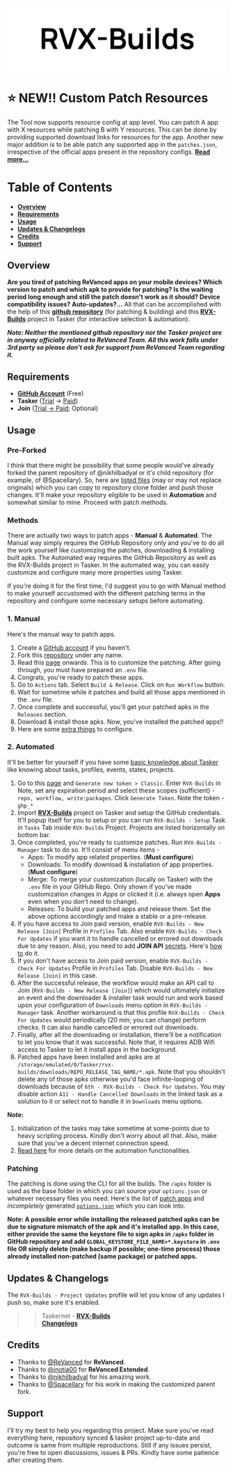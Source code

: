 <picture>
  <source media="(prefers-color-scheme: dark)" srcset="https://raw.githubusercontent.com/IMXEren/rvx-builds/main/auto/profile/logo_big_dark-bg.svg">
  <img alt="rvx-builds_logo" src="https://raw.githubusercontent.com/IMXEren/rvx-builds/main/auto/profile/logo_big_light-bg.svg">
</picture>

# ⭐ NEW!! Custom Patch Resources

The Tool now supports resource config at app level. You can patch A app with X resources while patching B with Y resources. This can be done by providing supported download links for resources for the app. Another new major addition is to be able patch any supported app in the `patches.json`, irrespective of the official apps present in the repository configs. [**Read more...**](/auto/docs/customize-patches.md)

# Table of Contents

- [**Overview**](#overview)
- [**Requirements**](#requirements)
- [**Usage**](#usage)
- [**Updates & Changelogs**](#updates--changelogs)
- [**Credits**](#credits)
- [**Support**](#support)

## Overview

**Are you tired of patching ReVanced apps on your mobile devices? Which version to patch and which apk to provide for patching? Is the waiting period long enough and still the patch doesn't work as it should? Device compatibility issues? Auto-updates?...** All that can be accomplished with the help of this [**github repository**](https://github.com/IMXEren/rvx-builds) (for patching & building) and this [**RVX-Builds**](https://taskernet.com/shares/?user=AS35m8k0QSchKA1x02SixFIhiL41a828J1qapOYfcEuyL2zSn%2FfJTN5WVSi01o18x6EAFb4%3D&id=Project%3ARVX-Builds) project in Tasker (for interactive selection & automation).

**_Note: Neither the mentioned github repository nor the Tasker project are in anyway officially related to ReVanced Team. All this work falls under 3rd party so please don't ask for support from ReVanced Team regarding it._**

## Requirements

- [**GitHub Account**](https://github.com/join) (Free)
- **Tasker** ([Trial](https://tasker.joaoapps.com/download.html) -> [Paid](https://play.google.com/store/apps/details?id=net.dinglisch.android.taskerm))
- **Join** ([Trial -> Paid](https://play.google.com/store/apps/details?id=com.joaomgcd.join); Optional)

## Usage

### Pre-Forked

I think that there might be possibility that some people would've already forked the parent repository of @nikhilbadyal or it's child repository (for example, of @Spacellary). So, here are [listed files](/auto/docs/pre-forked.md) (may or may not replace originals) which you can copy to repository clone folder and push those changes. It'll make your repository eligible to be used in **Automation** and somewhat similar to mine. Proceed with patch methods.

### Methods

There are actually two ways to patch apps - **Manual** & **Automated**. The Manual way simply requires the GitHub Repository only and you've to do all the work yourself like customizing the patches, downloading & installing built apks. The Automated way requires the GitHub Repository as well as the RVX-Builds project in Tasker. In the automated way, you can easily customize and configure many more properties using Tasker.

If you're doing it for the first time, I'd suggest you to go with Manual method to make yourself accustomed with the different patching terms in the repository and configure some necessary setups before automating.

### 1. Manual

Here's the manual way to patch apps.

1. Create a [GitHub account](https://github.com/join) if you haven't.
2. Fork this [repository](https://github.com/IMXEren/rvx-builds) under any name.
3. Read this [page](/auto/docs/customize-patches.md) onwards. This is to customize the patching. After going through, you must have prepared an `.env` file.
4. Congrats, you're ready to patch these apps.
5. Go to `Actions` tab. Select `Build & Release`. Click on `Run Workflow` button.
6. Wait for sometime while it patches and build all those apps mentioned in the `.env` file.
7. Once complete and successful, you'll get your patched apks in the `Releases` section.
8. Download & install those apks. Now, you've installed the patched apps!!
9. Here are some [extra things](/auto/docs/extras.md) to configure.

### 2. Automated

It'll be better for yourself if you have some [basic knowledge about Tasker](https://www.youtube.com/watch?v=EVNUGUv-lIY) like knowing about tasks, profiles, events, states, projects.

1. Go to this [page](https://github.com/settings/tokens) and `Generate new token > Classic`. Enter `RVX-Builds` in Note, set any expiration period and select these scopes (sufficient) - `repo, workflow, write:packages`. Click `Generate Token`. Note the token - `ghp_*`
2. Import [**RVX-Builds**](https://taskernet.com/shares/?user=AS35m8k0QSchKA1x02SixFIhiL41a828J1qapOYfcEuyL2zSn%2FfJTN5WVSi01o18x6EAFb4%3D&id=Project%3ARVX-Builds) project on Tasker and setup the GitHub credentials. It'll popup itself for you to setup or you can run `RVX-Builds - Setup` Task in `Tasks` Tab inside `RVX-Builds` Project. Projects are listed horizontally on bottom bar.
3. Once completed, you're ready to customize patches. Run `RVX-Builds - Manager` task to do so. It'll consist of menu items -
   - Apps: To modify app related properties. (**Must configure**)
   - Downloads: To modify download & installation of app properties. (**Must configure**)
   - Merge: To merge your customization (locally on Tasker) with the `.env` file in your GitHub Repo. Only shown if you've made customization changes in _Apps_ or clicked it (i.e. always open **Apps** even when you don't need to change).
   - Releases: To build your patched apps and release them. Set the above options accordingly and make a stable or a pre-release.
4. If you have access to Join paid version, enable `RVX-Builds - New Release [Join]` Profile in `Profiles` Tab. Also enable `RVX-Builds - Check For Updates` if you want it to handle cancelled or errored out downloads due to any reason. Also, you need to add **JOIN API** [secrets](/auto/docs/extras.md#github-secrets). Here's [how to](/auto/docs/extras.md#join-api) do it.
5. If you don't have access to Join paid version, enable `RVX-Builds - Check For Updates` Profile in `Profiles` Tab. Disable `RVX-Builds - New Release [Join]` in this case.
6. After the successful release, the workflow would make an API call to Join (`RVX-Builds - New Release [Join]`) which would ultimately initialize an event and the downloader & installer task would run and work based upon your configuration of `Downloads` menu option in `RVX-Builds - Manager` task. Another workaround is that this profile `RVX-Builds - Check For Updates` would periodically (20 min; you can change) perform checks. It can also handle cancelled or errored out downloads.
7. Finally, after all the downloading or installation, there'll be a notification to let you know that it was successful. Note that, it requires ADB Wifi access to Tasker to let it install apps in the background.
8. Patched apps have been installed and apks are at `/storage/emulated/0/Tasker/rvx-builds/downloads/REPO_RELEASE_TAG_NAME/*.apk`. Note that you shouldn't delete any of those apks otherwise you'd face infinite-looping of downloads because of `6th - RVX-Builds - Check For Updates`. You may disable action `A11 - Handle Cancelled Downloads` in the linked task as a solution to it or select not to handle it in `Downloads` menu options.

**Note:**

1.  Initialization of the tasks may take sometime at some-points due to heavy scripting process. Kindly don't worry about all that. Also, make sure that you've a decent internet connection speed.
2.  [Read here](/auto/docs/tasker-automation.md) for more details on the automation functionalities.

### Patching

The patching is done using the CLI for all the builds. The `/apks` folder is used as the base folder in which you can source your `options.json` or whatever necessary files you need. Here's the list of [patch apps](../../tree/changelogs/auto/apps/README.md) and _incompletely_ generated [`options.json`](../../tree/changelogs/auto/apps/options) which you can look into.

**Note: A possible error while installing the released patched apks can be due to signature mismatch of the apk and it's installed app. In this case, either provide the same the keystore file to sign apks in `/apks` folder in GitHub repository and add `GLOBAL_KEYSTORE_FILE_NAME=*.keystore` in `.env` file OR simply delete (make backup if possible; one-time process) those already installed non-patched (same package) or patched apps.**

## Updates & Changelogs

The `RVX-Builds - Project Updates` profile will let you know of any updates I push so, make sure it's enabled.

> > Taskernet - [**RVX-Builds**](https://taskernet.com/shares/?user=AS35m8k0QSchKA1x02SixFIhiL41a828J1qapOYfcEuyL2zSn%2FfJTN5WVSi01o18x6EAFb4%3D&id=Project%3ARVX-Builds)<br>
> > [**Changelogs**](/auto/updates/CHANGELOG.md)

## Credits

- Thanks to [@ReVanced](https://github.com/revanced) for **ReVanced**.
- Thanks to [@inotia00](https://github.com/inotia00) for **ReVanced Extended**.
- Thanks to [@nikhilbadyal](https://github.com/nikhilbadyal/docker-py-revanced) for his amazing work.
- Thanks to [@Spacellary](https://github.com/Spacellary/ReVanced-Extended-Automated-Builds) for his work in making the customized parent fork.

## Support

I'll try my best to help you regarding this project. Make sure you've read everything here, repository synced & tasker project up-to-date and outcome is same from multiple reproductions. Still if any issues persist, you're free to open discussions, issues & PRs. Kindly have some patience after creating them.
